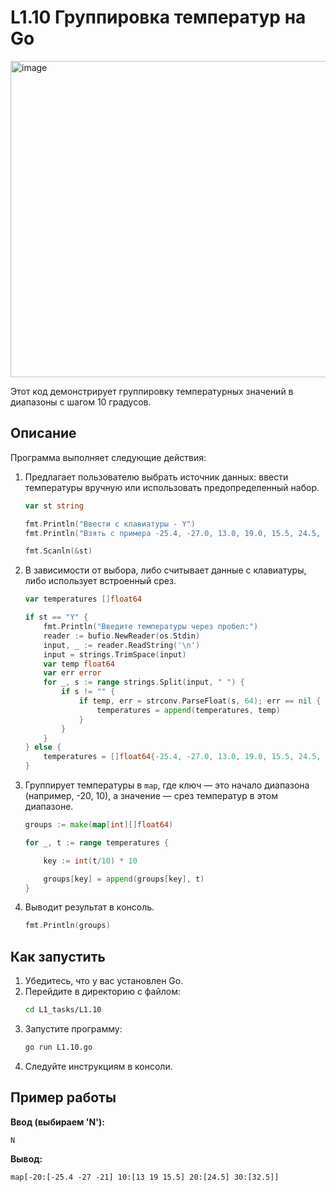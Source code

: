 # L1.10 Группировка температур на Go
<img width="803" height="506" alt="image" src="https://github.com/user-attachments/assets/cf73504c-56c3-4ca6-a4b8-7e265fabb6e8" />


Этот код демонстрирует группировку температурных значений в диапазоны с шагом 10 градусов.

## Описание

Программа выполняет следующие действия:
1.  Предлагает пользователю выбрать источник данных: ввести температуры вручную или использовать предопределенный набор.

    ```go
    var st string

    fmt.Println("Ввести с клавиатуры - Y")
    fmt.Println("Взять с примера -25.4, -27.0, 13.0, 19.0, 15.5, 24.5, -21.0, 32.5 - N")

    fmt.Scanln(&st)
    ```

2.  В зависимости от выбора, либо считывает данные с клавиатуры, либо использует встроенный срез.

    ```go
    var temperatures []float64

    if st == "Y" {
        fmt.Println("Введите температуры через пробел:")
        reader := bufio.NewReader(os.Stdin)
        input, _ := reader.ReadString('\n')
        input = strings.TrimSpace(input)
        var temp float64
        var err error
        for _, s := range strings.Split(input, " ") {
            if s != "" {
                if temp, err = strconv.ParseFloat(s, 64); err == nil {
                    temperatures = append(temperatures, temp)
                }
            }
        }
    } else {
        temperatures = []float64{-25.4, -27.0, 13.0, 19.0, 15.5, 24.5, -21.0, 32.5}
    }
    ```

3.  Группирует температуры в `map`, где ключ — это начало диапазона (например, -20, 10), а значение — срез температур в этом диапазоне.

    ```go
    groups := make(map[int][]float64)

    for _, t := range temperatures {

        key := int(t/10) * 10

        groups[key] = append(groups[key], t)
    }
    ```

4.  Выводит результат в консоль.

    ```go
    fmt.Println(groups)
    ```

## Как запустить

1.  Убедитесь, что у вас установлен Go.
2.  Перейдите в директорию с файлом:
    ```bash
    cd L1_tasks/L1.10
    ```
3.  Запустите программу:
    ```bash
    go run L1.10.go
    ```
4.  Следуйте инструкциям в консоли.

## Пример работы

**Ввод (выбираем 'N'):**
```
N
```

**Вывод:**
```
map[-20:[-25.4 -27 -21] 10:[13 19 15.5] 20:[24.5] 30:[32.5]]
```
